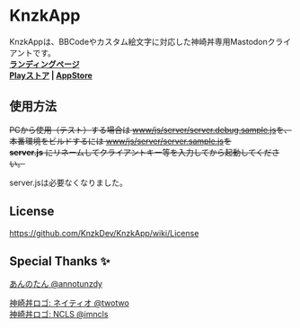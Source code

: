 # KnzkApp
KnzkAppは、BBCodeやカスタム絵文字に対応した神崎丼専用Mastodonクライアントです。   
**[ランディングページ](https://knzkdev.net/knzkapp)**  
**[Playストア](https://play.google.com/store/apps/details?id=net.knzkdev.app) | [AppStore](https://itunes.apple.com/jp/app/knzkapp/id1296825434?l=ja)**

## 使用方法
~~PCから使用（テスト）する場合は [www/js/server/server.debug.sample.js](www/js/server/server.debug.sample.js)を、   
本番環境をビルドするには [www/js/server/server.sample.js](www/js/server/server.sample.js)を  
**server.js** にリネームしてクライアントキー等を入力してから起動してください。~~

server.jsは必要なくなりました。

## License
https://github.com/KnzkDev/KnzkApp/wiki/License

## Special Thanks ✨
[あんのたん @annotunzdy](https://knzk.me/@annotunzdy)  

[神崎丼ロゴ: ネイティオ @twotwo](https://knzk.me/@twotwo)  
[神崎丼ロゴ: NCLS @imncls](https://knzk.me/@imncls)
